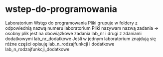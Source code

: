 # wstep-do-programowania
Laboratorium Wstęp do programowania
Pliki grupuje w foldery z odpowiednią nazwą numeru laboratorium
Pliki nazywam nazwą zadania -> osobny plik jest na obowiązkowe zadania
lab_nr
i drugi z zdaniami dodatkowymi
lab_nr_dodatkowe
Jeśli w jednym laboratorium znajdują się różne części 
opisuję lab_n_rodzajfunkcji 
i dodatkowe lab_n_rodzajfunkcji_dodatkowe
